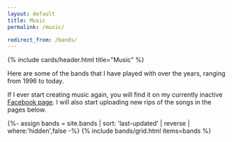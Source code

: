 ```yaml
---
layout: default
title: Music
permalink: /music/

redirect_from: /bands/
---
```


<article class="card">
  {% include cards/header.html title="Music" %}
  <p>
    Here are some of the bands that I have played with over the years, ranging from 1996 to today. 
  </p>
  <p>
    If I ever start creating music again, you will find it on my currently inactive <a href="https://www.facebook.com/daniel.saidi.music/">Facebook page</a>. I will also start uploading new rips of the songs in the pages below.
  </p>
</article>

{%- assign bands = site.bands | sort: 'last-updated' | reverse | where:'hidden',false -%}
{% include bands/grid.html items=bands %}